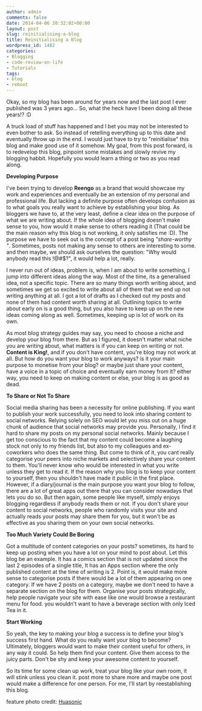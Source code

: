 ```yaml
---
author: admin
comments: false
date: 2014-04-06 20:32:02+00:00
layout: post
slug: reinitialising-a-blog
title: Reinitialising a Blog
wordpress_id: 1482
categories:
- Blogging
- code-review-on-life
- Tutorials
tags:
- blog
- reboot
---
```


Okay, so my blog has been around for years now and the last post I ever published was 3 years ago... So, what the heck have I been doing all these years!? :D

A truck load of stuff has happened and I bet you may not be interested to even bother to ask. So instead of retelling everything up to this date and eventually throw up in the end. I would just have to try to "reinitialise" this blog and make good use of it somehow. My goal, from this post forward, is to redevelop this blog, pinpoint some mistakes and slowly revive my blogging habbit. Hopefully you would learn a thing or two as you read along.

**Developing Purpose**

I've been trying to develop **Reengo** as a brand that would showcase my work and experiences and eventually be an extension of my personal and professional life. But lacking a definite purpose often develops confusion as to what goals you really want to achieve by establishing your blog. As bloggers we have to, at the very least, define a clear idea on the purpose of what we are writing about. If the whole idea of blogging doesn't make sense to you, how would it make sense to others reading it (That could be the main reason why this blog is not working, it only satisfies me :D). The purpose we have to seek out is the concept of a post being _"share-worthy "_. Sometimes, posts not making any sense to others are interesting to some. and then maybe, we should ask ourselves the question: "Why would anybody read this !@#$?", it would help a lot, really.

I never run out of ideas, problem is, when I am about to write something, I jump into different ideas along the way. Most of the time, its a generalised idea, not a specific topic. There are so many things worth writing about, and sometimes we get so excited to write about all of them that we end up not writing anything at all. I got a lot of drafts as I checked out my posts and none of them had content worth sharing at all. Outlining topics to write about early on is a good thing, but you also have to keep up on the new ideas coming along as well. Sometimes, keeping up is lot of work on its own.

As most blog strategy guides may say, you need to choose a niche and develop your blog from there. But as I figured, it doesn't matter what niche you are writing about, what matters is if you can keep on writing or not. **Content is King!**, and if you don't have content, you're blog may not work at all. But how do you want your blog to work anyways? is it your main purpose to monetise from your blog? or maybe just share your content, have a voice in a topic of choice and eventually earn money from it? either way, you need to keep on making content or else, your blog is as good as dead.

**To Share or Not To Share**

Social media sharing has been a necessity for online publishing. If you want to publish your work successfully, you need to look into sharing content to social networks. Relying solely on SEO would let you miss out on a huge chunk of audience that social networks may provide you. Personally, I find it hard to share my posts on my personal social networks. Mainly because I get too conscious to the fact that my content could become a laughing stock not only to my friends list, but also to my colleagues and ex-coworkers who does the same thing. But come to think of it, you cant really categorise your peers into niche markets and selectively share your content to them. You'll never know who would be interested in what you write unless they get to read it. If the reason why you blog is to keep your content to yourself, then you shouldn't have made it public in the first place. However, if a diary/journal is the main purpose you want your blog to follow, there are a lot of great apps out there that you can consider nowadays that lets you do so. But then again, some people like myself, simply enjoys blogging regardless if anybody reads them or not. If you don't share your content to social networks, people who randomly visits your site and actually reads your posts may share them for you, but it won't be as effective as you sharing them on your own social networks.

**Too Much Variety Could Be Boring**

Got a multitude of content categories on your posts? sometimes, its hard to keep up posting when you have a lot on your mind to post about. Let this blog be an example. It has a comics section that is not updated since the last 2 episodes of a single title, It has an Apps section where the only published content at the time of writing is 2. Point is, it would make more sense to categorise posts if there would be a lot of them appearing on one category. If we have 2 posts on a category, maybe we don't need to have a separate section on the blog for them. Organise your posts strategically, help people navigate your site with ease like one would browse a restaurant menu for food. you wouldn't want to have a beverage section with only Iced Tea in it.

**Start Working**

So yeah, the key to making your blog a success is to define your blog's success first hand. What do you really want your blog to become? Ultimately, bloggers would want to make their content useful for others, in any way it could. So help them find your content. Give them access to the juicy parts. Don't be shy and keep your awesome content to yourself.

So its time for some clean up work, treat your blog like your own room, it will stink unless you clean it. post more to share more and maybe one post would make a difference for one person. For me, I'll start by reestablishing this blog.

feature photo credit: [Huasonic](http://www.flickr.com/photos/huasonic/3008074711/)

